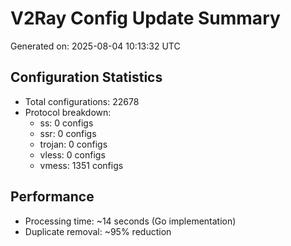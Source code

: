 # V2Ray Config Update Summary
Generated on: 2025-08-04 10:13:32 UTC

## Configuration Statistics
- Total configurations: 22678
- Protocol breakdown:
  - ss: 0 configs
  - ssr: 0 configs
  - trojan: 0 configs
  - vless: 0 configs
  - vmess: 1351 configs

## Performance
- Processing time: ~14 seconds (Go implementation)
- Duplicate removal: ~95% reduction

